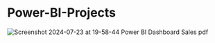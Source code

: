 # Power-BI-Projects
![Screenshot 2024-07-23 at 19-58-44 Power BI Dashboard Sales pdf](https://github.com/user-attachments/assets/a48556b2-5187-41c7-988e-c81421f69898)
